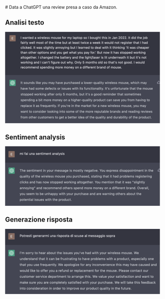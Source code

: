# Data a ChatGPT una review presa a caso da Amazon.

## Analisi testo
![Analisi testo](./screen1.png "Analisi testo")

## Sentiment analysis
![Sentiment analysis](./screen2.png "Sentiment analysis")

## Generazione risposta
![Generazione risposta](./screen3.png "Generazione risposta")